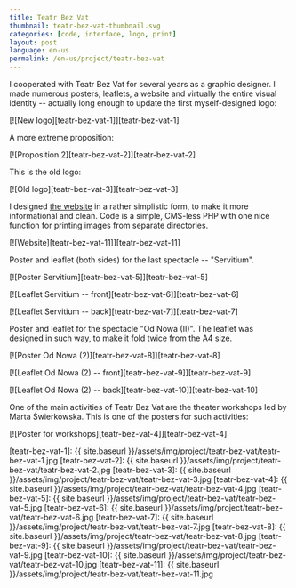 ```yaml
---
title: Teatr Bez Vat
thumbnail: teatr-bez-vat-thumbnail.svg
categories: [code, interface, logo, print]
layout: post
language: en-us
permalink: /en-us/project/teatr-bez-vat
---
```


I cooperated with Teatr Bez Vat for several years as a graphic designer. I made numerous posters, leaflets, a website and virtually the entire visual identity -- actually long enough to update the first myself-designed logo:

[![New logo][teatr-bez-vat-1]][teatr-bez-vat-1]

A more extreme proposition:

[![Proposition 2][teatr-bez-vat-2]][teatr-bez-vat-2]

This is the old logo:

[![Old logo][teatr-bez-vat-3]][teatr-bez-vat-3]

I designed [the website](http://bezvat.art.pl/) in a rather simplistic form, to make it more informational and clean. Code is a simple, CMS-less PHP with one nice function for printing images from separate directories.

[![Website][teatr-bez-vat-11]][teatr-bez-vat-11]

Poster and leaflet (both sides) for the last spectacle -- "Servitium".

[![Poster Servitium][teatr-bez-vat-5]][teatr-bez-vat-5]

[![Leaflet Servitium -- front][teatr-bez-vat-6]][teatr-bez-vat-6]

[![Leaflet Servitium -- back][teatr-bez-vat-7]][teatr-bez-vat-7]

Poster and leaflet for the spectacle "Od Nowa (II)". The leaflet was designed in such way, to make it fold twice from the A4 size.

[![Poster Od Nowa (2)][teatr-bez-vat-8]][teatr-bez-vat-8]

[![Leaflet Od Nowa (2) -- front][teatr-bez-vat-9]][teatr-bez-vat-9]

[![Leaflet Od Nowa (2) -- back][teatr-bez-vat-10]][teatr-bez-vat-10]

One of the main activities of Teatr Bez Vat are the theater workshops led by Marta Świerkowska. This is one of the posters for such activities:

[![Poster for workshops][teatr-bez-vat-4]][teatr-bez-vat-4]

[teatr-bez-vat-1]: {{ site.baseurl }}/assets/img/project/teatr-bez-vat/teatr-bez-vat-1.jpg
[teatr-bez-vat-2]: {{ site.baseurl }}/assets/img/project/teatr-bez-vat/teatr-bez-vat-2.jpg
[teatr-bez-vat-3]: {{ site.baseurl }}/assets/img/project/teatr-bez-vat/teatr-bez-vat-3.jpg
[teatr-bez-vat-4]: {{ site.baseurl }}/assets/img/project/teatr-bez-vat/teatr-bez-vat-4.jpg
[teatr-bez-vat-5]: {{ site.baseurl }}/assets/img/project/teatr-bez-vat/teatr-bez-vat-5.jpg
[teatr-bez-vat-6]: {{ site.baseurl }}/assets/img/project/teatr-bez-vat/teatr-bez-vat-6.jpg
[teatr-bez-vat-7]: {{ site.baseurl }}/assets/img/project/teatr-bez-vat/teatr-bez-vat-7.jpg
[teatr-bez-vat-8]: {{ site.baseurl }}/assets/img/project/teatr-bez-vat/teatr-bez-vat-8.jpg
[teatr-bez-vat-9]: {{ site.baseurl }}/assets/img/project/teatr-bez-vat/teatr-bez-vat-9.jpg
[teatr-bez-vat-10]: {{ site.baseurl }}/assets/img/project/teatr-bez-vat/teatr-bez-vat-10.jpg
[teatr-bez-vat-11]: {{ site.baseurl }}/assets/img/project/teatr-bez-vat/teatr-bez-vat-11.jpg